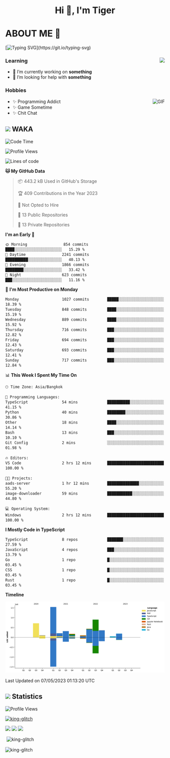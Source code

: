<h1 align="center">Hi 👋, I'm Tiger</h1>




# ABOUT ME 💬

[![Typing SVG](https://readme-typing-svg.herokuapp.com?color=22F771&vCenter=true&lines=A+perssionate+developer+from+nowhere.)](https://git.io/typing-svg)

<div>
 <img align="right" src="https://spotify-github-profile.vercel.app/api/view?uid=12129734423&cover_image=false&theme=default&bar_color=22d016&bar_color_cover=true" />
 <h3>Learning</h3>
 
 <ul>
  <li>🔭 I’m currently working on <b>something</b></li>
  <li>🤝 I’m looking for help with <b>something</b></li>
 </ul>
 
</div>
<div>
 <h3>Hobbies</h3>
 <img align="right" height="475px"  alt="GIF" src="https://i.pinimg.com/originals/1f/b7/db/1fb7dbee557e5ed509f7517da8a84d58.gif" />
 <ul>
  <li>✨ Programming Addict</li>
  <li>✨ Game Sometime</li>
  <li>✨ Chit Chat</li>
 </ul>
 
</div>



## <img height="40" src="https://raw.githubusercontent.com/innng/innng/master/assets/kyubey.gif"/> WAKA

<!--START_SECTION:waka-->
![Code Time](http://img.shields.io/badge/Code%20Time-1%2C371%20hrs%2022%20mins-blue)

![Profile Views](http://img.shields.io/badge/Profile%20Views-0-blue)

![Lines of code](https://img.shields.io/badge/From%20Hello%20World%20I%27ve%20Written-5.0%20million%20lines%20of%20code-blue)

**🐱 My GitHub Data** 

> 📦 443.2 kB Used in GitHub's Storage 
 > 
> 🏆 409 Contributions in the Year 2023
 > 
> 🚫 Not Opted to Hire
 > 
> 📜 13 Public Repositories 
 > 
> 🔑 13 Private Repositories 
 > 
**I'm an Early 🐤** 

```text
🌞 Morning                854 commits         ████░░░░░░░░░░░░░░░░░░░░░   15.29 % 
🌆 Daytime                2241 commits        ██████████░░░░░░░░░░░░░░░   40.13 % 
🌃 Evening                1866 commits        ████████░░░░░░░░░░░░░░░░░   33.42 % 
🌙 Night                  623 commits         ███░░░░░░░░░░░░░░░░░░░░░░   11.16 % 
```
📅 **I'm Most Productive on Monday** 

```text
Monday                   1027 commits        █████░░░░░░░░░░░░░░░░░░░░   18.39 % 
Tuesday                  848 commits         ████░░░░░░░░░░░░░░░░░░░░░   15.19 % 
Wednesday                889 commits         ████░░░░░░░░░░░░░░░░░░░░░   15.92 % 
Thursday                 716 commits         ███░░░░░░░░░░░░░░░░░░░░░░   12.82 % 
Friday                   694 commits         ███░░░░░░░░░░░░░░░░░░░░░░   12.43 % 
Saturday                 693 commits         ███░░░░░░░░░░░░░░░░░░░░░░   12.41 % 
Sunday                   717 commits         ███░░░░░░░░░░░░░░░░░░░░░░   12.84 % 
```


📊 **This Week I Spent My Time On** 

```text
🕑︎ Time Zone: Asia/Bangkok

💬 Programming Languages: 
TypeScript               54 mins             ██████████░░░░░░░░░░░░░░░   41.15 % 
Python                   40 mins             ████████░░░░░░░░░░░░░░░░░   30.86 % 
Other                    18 mins             ████░░░░░░░░░░░░░░░░░░░░░   14.14 % 
Bash                     13 mins             ███░░░░░░░░░░░░░░░░░░░░░░   10.10 % 
Git Config               2 mins              ░░░░░░░░░░░░░░░░░░░░░░░░░   01.98 % 

🔥 Editors: 
VS Code                  2 hrs 12 mins       █████████████████████████   100.00 % 

🐱‍💻 Projects: 
aads-server              1 hr 12 mins        ██████████████░░░░░░░░░░░   55.20 % 
image-downloader         59 mins             ███████████░░░░░░░░░░░░░░   44.80 % 

💻 Operating System: 
Windows                  2 hrs 12 mins       █████████████████████████   100.00 % 
```

**I Mostly Code in TypeScript** 

```text
TypeScript               8 repos             ███████░░░░░░░░░░░░░░░░░░   27.59 % 
JavaScript               4 repos             ███░░░░░░░░░░░░░░░░░░░░░░   13.79 % 
Go                       1 repo              █░░░░░░░░░░░░░░░░░░░░░░░░   03.45 % 
CSS                      1 repo              █░░░░░░░░░░░░░░░░░░░░░░░░   03.45 % 
Rust                     1 repo              █░░░░░░░░░░░░░░░░░░░░░░░░   03.45 % 
```



**Timeline**

![Lines of Code chart](https://raw.githubusercontent.com/king-glitch/king-glitch/main/assets/bar_graph.png)


 Last Updated on 07/05/2023 01:13:20 UTC
<!--END_SECTION:waka-->
## <img height="40" src="https://raw.githubusercontent.com/innng/innng/master/assets/kyubey.gif"/> Statistics
![Profile Views](https://komarev.com/ghpvc/?username=king-glitch)  

<p align="left"> 
 <a href="https://github.com/ryo-ma/github-profile-trophy">
  <img src="https://github-profile-trophy.vercel.app/?username=king-glitch&theme=dracula" alt="king-glitch" />
 </a> </p>

![](https://github-profile-summary-cards.vercel.app/api/cards/profile-details?username=king-glitch&theme=dracula)
![](https://github-profile-summary-cards.vercel.app/api/cards/stats?username=king-glitch&theme=dracula) 
![](https://github-profile-summary-cards.vercel.app/api/cards/productive-time?username=king-glitch&theme=dracula)


<p>&nbsp;<img align="center" src="https://github-readme-stats.vercel.app/api?username=king-glitch&theme=dracula" alt="king-glitch" /></p>

<p><img align="center" src="https://github-readme-streak-stats.herokuapp.com/?user=king-glitch&theme=dracula" alt="king-glitch" /></p>
